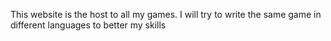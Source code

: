This website is the host to all my games. I will try to write the same game in different languages to better my skills
